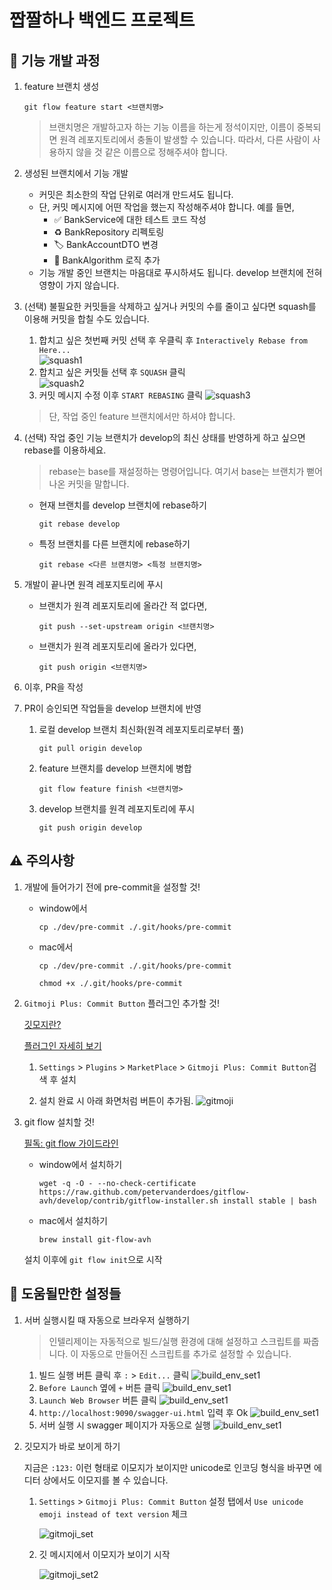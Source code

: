 # 짭짤하나 백엔드 프로젝트

## :construction: 기능 개발 과정
1. feature 브랜치 생성
   ```shell
   git flow feature start <브랜치명>
   ```
   > 브랜치명은 개발하고자 하는 기능 이름을 하는게 정석이지만, 
   > 이름이 중복되면 원격 레포지토리에서 충돌이 발생할 수 있습니다. 
   > 따라서, 다른 사람이 사용하지 않을 것 같은 이름으로 정해주셔야 합니다.

2. 생성된 브랜치에서 기능 개발
   - 커밋은 최소한의 작업 단위로 여러개 만드셔도 됩니다.
   - 단, 커밋 메시지에 어떤 작업을 했는지 작성해주셔야 합니다. 예를 들면,
     - ✅ BankService에 대한 테스트 코드 작성
     - ♻️ BankRepository 리펙토링
     - 🏷️ BankAccountDTO 변경
     - 👔 BankAlgorithm 로직 추가
   - 기능 개발 중인 브랜치는 마음대로 푸시하셔도 됩니다. develop 브랜치에 전혀 영향이 가지 않습니다.

3. (선택) 불필요한 커밋들을 삭제하고 싶거나 커밋의 수를 줄이고 싶다면 squash를 이용해 커밋을 합칠 수도 있습니다.
   1. 합치고 싶은 첫번째 커밋 선택 후 우클릭 후 `Interactively Rebase from Here...`  
      ![squash1](/dev/images/squash1.png)
   2. 합치고 싶은 커밋들 선택 후 `SQUASH` 클릭  
      ![squash2](/dev/images/squash2.png)
   3. 커밋 메시지 수정 이후 `START REBASING` 클릭
      ![squash3](/dev/images/squash3.png)
   > 단, 작업 중인 feature 브랜치에서만 하셔야 합니다.
4. (선택) 작업 중인 기능 브랜치가 develop의 최신 상태를 반영하게 하고 싶으면 rebase를 이용하세요.
   > rebase는 base를 재설정하는 명령어입니다. 여기서 base는 브랜치가 뻗어나온 커밋을 말합니다.
   
   - 현재 브랜치를 develop 브랜치에 rebase하기
     ```shell
     git rebase develop 
     ```
   - 특정 브랜치를 다른 브랜치에 rebase하기
     ```
     git rebase <다른 브랜치명> <특정 브랜치명>
     ```
5. 개발이 끝나면 원격 레포지토리에 푸시
   - 브랜치가 원격 레포지토리에 올라간 적 없다면,
     ```shell
     git push --set-upstream origin <브랜치명>
     ```
   - 브랜치가 원격 레포지토리에 올라가 있다면,
     ```shell
     git push origin <브랜치명>
     ```
6. 이후, PR을 작성
7. PR이 승인되면 작업들을 develop 브랜치에 반영
   1. 로컬 develop 브랜치 최신화(원격 레포지토리로부터 풀)
      ```shell
      git pull origin develop
      ```
   2. feature 브랜치를 develop 브랜치에 병합
      ```shell
      git flow feature finish <브랜치명>
      ```
   3. develop 브랜치를 원격 레포지토리에 푸시
      ```shell
      git push origin develop
      ```

## :warning:  주의사항
1. 개발에 들어가기 전에 pre-commit을 설정할 것!
  
   - window에서 
     ```shell
     cp ./dev/pre-commit ./.git/hooks/pre-commit    
     ```
   - mac에서
     ```shell
     cp ./dev/pre-commit ./.git/hooks/pre-commit
     ```
     ```shell
     chmod +x ./.git/hooks/pre-commit
     ```

2. `Gitmoji Plus: Commit Button` 플러그인 추가할 것!
    
   [깃모지란?](https://gitmoji.dev/)

   [플러그인 자세히 보기](https://plugins.jetbrains.com/plugin/12383-gitmoji-plus-commit-button)
    
   1. `Settings` > `Plugins` > `MarketPlace` > `Gitmoji Plus: Commit Button`검색 후 설치
   
   2. 설치 완료 시 아래 화면처럼 버튼이 추가됨.
   ![gitmoji](/dev/images/gitmoji_plus.png)
    
3. git flow 설치할 것!
   
   [필독: git flow 가이드라인](https://danielkummer.github.io/git-flow-cheatsheet/index.ko_KR.html)
   
   - window에서 설치하기
     ```shell
     wget -q -O - --no-check-certificate https://raw.github.com/petervanderdoes/gitflow-avh/develop/contrib/gitflow-installer.sh install stable | bash
     ```
   - mac에서 설치하기
     ```shell
     brew install git-flow-avh
     ```
   설치 이후에 `git flow init`으로 시작

## :muscle: 도움될만한 설정들

1. 서버 실행시킬 때 자동으로 브라우저 실행하기
   
   > 인텔리제이는 자동적으로 빌드/실행 환경에 대해 설정하고 스크립트를 짜줍니다.
   이 자동으로 만들어진 스크립트를 추가로 설정할 수 있습니다.
   1. 빌드 실행 버튼 클릭 후 `:`  > `Edit...` 클릭
      ![build_env_set1](/dev/images/build_env_set1.png)
   2. `Before Launch` 옆에 `+` 버튼 클릭
      ![build_env_set1](/dev/images/build_env_set2.png)
   3. `Launch Web Browser` 버튼 클릭
      ![build_env_set1](/dev/images/build_env_set3.png)
   4. `http://localhost:9090/swagger-ui.html` 입력 후 Ok
      ![build_env_set1](/dev/images/build_env_set4.png)
   5. 서버 실행 시 swagger 페이지가 자동으로 실행
      ![build_env_set1](/dev/images/build_env_set5.png)

2. 깃모지가 바로 보이게 하기
   
    지금은 `:123:` 이런 형태로 이모지가 보이지만 unicode로 인코딩 형식을 바꾸면 에디터 상에서도 이모지를 볼 수 있습니다.
   1. `Settings` > `Gitmoji Plus: Commit Button` 설정 탭에서 `Use unicode emoji instead of text version` 체크

      ![gitmoji_set](/dev/images/gitmoji_set1.png)

   2. 깃 메시지에서 이모지가 보이기 시작

      ![gitmoji_set2](/dev/images/gitmoji_set2.png)

